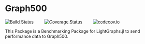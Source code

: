 # Graph500

[![Build Status](https://travis-ci.org/somil55/Graph500.jl.svg?branch=master)](https://travis-ci.org/somil55/Graph500.jl)&nbsp;&nbsp;&nbsp;&nbsp;&nbsp;&nbsp;&nbsp;&nbsp;
[![Coverage Status](https://coveralls.io/repos/somil55/Graph500.jl/badge.svg?branch=master&service=github)](https://coveralls.io/github/somil55/Graph500.jl?branch=master)&nbsp;&nbsp;&nbsp;&nbsp;&nbsp;&nbsp;&nbsp;&nbsp;
[![codecov.io](http://codecov.io/github/somil55/Graph500.jl/coverage.svg?branch=master)](http://codecov.io/github/somil55/Graph500.jl?branch=master)&nbsp;&nbsp;&nbsp;&nbsp;&nbsp;&nbsp;&nbsp;&nbsp;

This Package is a Benchmarking Package for LightGraphs.jl to send performance data to Graph500.
